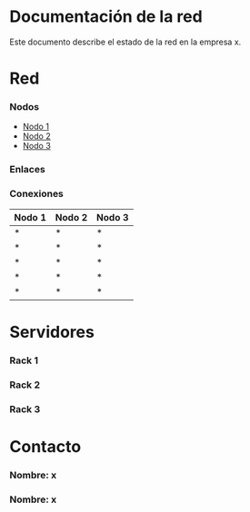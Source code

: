 # Documentación de la red

Este documento describe el estado de la red en la empresa x.

# Red
### Nodos
* [Nodo 1](#nodo-1)
* [Nodo 2](#nodo-2)
* [Nodo 3](#nodo-3)


### Enlaces

### Conexiones

| Nodo 1 | Nodo 2 | Nodo 3 |
| ------ | ------ | ------ |
| * | * | * |
| * | * | * |
| * | * | * |
| * | * | * |
| * | * | * |


# Servidores
### Rack 1

### Rack 2

### Rack 3

# Contacto
### Nombre: x

### Nombre: x


